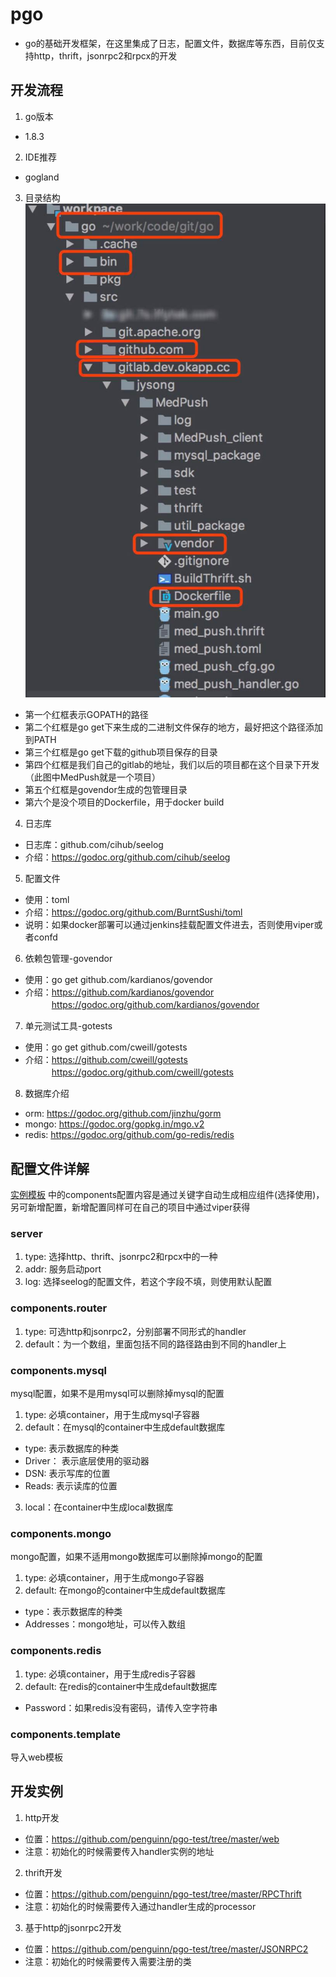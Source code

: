 # pgo #
* go的基础开发框架，在这里集成了日志，配置文件，数据库等东西，目前仅支持http，thrift，jsonrpc2和rpcx的开发 

## 开发流程 ##
1. go版本
* 1.8.3

2. IDE推荐
* gogland

3. 目录结构<br />
![Alt text](./doc/construction.jpeg "结构图片")
* 第一个红框表示GOPATH的路径
* 第二个红框是go get下来生成的二进制文件保存的地方，最好把这个路径添加到PATH
* 第三个红框是go get下载的github项目保存的目录
* 第四个红框是我们自己的gitlab的地址，我们以后的项目都在这个目录下开发（此图中MedPush就是一个项目）
* 第五个红框是govendor生成的包管理目录
* 第六个是没个项目的Dockerfile，用于docker build

4. 日志库<br />
* 日志库：github.com/cihub/seelog
* 介绍：https://godoc.org/github.com/cihub/seelog

<!-- 如果docker部署可以通过jenkins挂载配置文件进去
否则使用viper或者confd -->
5. 配置文件
* 使用：toml
* 介绍：https://godoc.org/github.com/BurntSushi/toml
* 说明：如果docker部署可以通过jenkins挂载配置文件进去，否则使用viper或者confd

6. 依赖包管理-govendor
* 使用：go get github.com/kardianos/govendor
* 介绍：https://github.com/kardianos/govendor  
　　　https://godoc.org/github.com/kardianos/govendor
     
7. 单元测试工具-gotests
* 使用：go get github.com/cweill/gotests
* 介绍：https://github.com/cweill/gotests  
　　　https://godoc.org/github.com/cweill/gotests

8. 数据库介绍  
* orm:  https://godoc.org/github.com/jinzhu/gorm
* mongo: https://godoc.org/gopkg.in/mgo.v2
* redis: https://godoc.org/github.com/go-redis/redis

## 配置文件详解 ##
[实例模板][实例模板]  中的components配置内容是通过关键字自动生成相应组件(选择使用)，另可新增配置，新增配置同样可在自己的项目中通过viper获得

[实例模板]: https://github.com/penguinn/pgo/tree/master/doc/example.toml  

### server  
1. type: 选择http、thrift、jsonrpc2和rpcx中的一种
2. addr: 服务启动port
3. log: 选择seelog的配置文件，若这个字段不填，则使用默认配置
### components.router
1. type: 可选http和jsonrpc2，分别部署不同形式的handler
2. default：为一个数组，里面包括不同的路径路由到不同的handler上
### components.mysql
mysql配置，如果不是用mysql可以删除掉mysql的配置
1. type: 必填container，用于生成mysql子容器
2. default：在mysql的container中生成default数据库
* type: 表示数据库的种类
* Driver： 表示底层使用的驱动器
* DSN: 表示写库的位置
* Reads: 表示读库的位置
3. local：在container中生成local数据库
### components.mongo
mongo配置，如果不适用mongo数据库可以删除掉mongo的配置
1. type: 必填container，用于生成mongo子容器
2. default: 在mongo的container中生成default数据库
* type：表示数据库的种类
* Addresses：mongo地址，可以传入数组
### components.redis
1. type: 必填container，用于生成redis子容器
2. default: 在redis的container中生成default数据库
* Password：如果redis没有密码，请传入空字符串
### components.template
导入web模板


## 开发实例 ##
1. http开发  
* 位置：https://github.com/penguinn/pgo-test/tree/master/web
* 注意：初始化的时候需要传入handler实例的地址

2. thrift开发 
* 位置：https://github.com/penguinn/pgo-test/tree/master/RPCThrift  
* 注意：初始化的时候需要传入通过handler生成的processor

3. 基于http的jsonrpc2开发
* 位置：https://github.com/penguinn/pgo-test/tree/master/JSONRPC2
* 注意：初始化的时候需要传入需要注册的类
